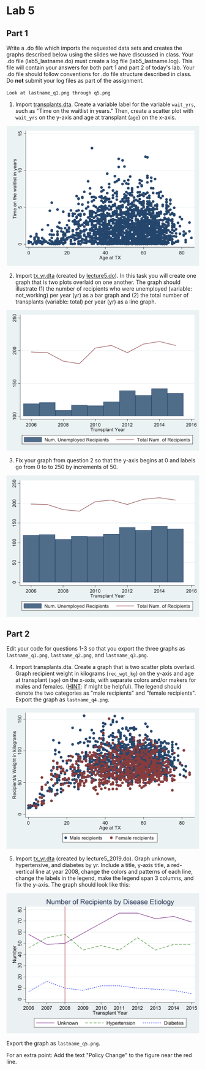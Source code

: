 ﻿# Lab 5 

## Part 1

Write a .do file which imports the requested data sets and creates the graphs described below using the slides we have discussed in class. Your .do file (lab5_lastname.do) must create a log file (lab5_lastname.log). This file will contain your answers for both part 1 and part 2 of today's lab. Your .do file should follow conventions for .do file structure described in class. Do **not** submit your log files as part of the assignment. 

`Look at lastname_q1.png through q5.png`

1. Import [transplants.dta](transplants.dta). Create a variable label for the variable `wait_yrs`, such as "Time on the waitlist in years." Then, create a scatter plot with `wait_yrs` on the y-axis and age at transplant (`age`) on the x-axis. 

![](lab5fig1.png)

2. Import [tx_yr.dta](tx_yr.dta) (created by [lecture5.do](lecture5do.md)).  In this task you will create one graph that is two plots overlaid on one another. The graph should illustrate (1) the number of recipients who were unemployed (variable: not_working) per year (yr) as a bar graph and (2) the total number of transplants (variable: total) per year (yr) as a line graph. 

![](lab5fig2.png)

3. Fix your graph from question 2 so that the y-axis begins at 0 and labels go from 0 to to 250 by increments of 50.

![](lab5fig3.png)

## Part 2

Edit your code for questions 1-3 so that you export the three graphs as `lastname_q1.png`, `lastname_q2.png`, and `lastname_q3.png`.

4. Import transplants.dta. Create a graph that is two scatter plots overlaid. Graph recipient weight in kilograms (`rec_wgt_kg`) on the y-axis and age at transplant (`age`) on the x-axis, with separate colors and/or makers for males and females. (<u>HINT</u>: if might be helpful). The legend should denote the two categories as "male recipients" and "female recipients". Export the graph as `lastname_q4.png`.

![](lab5fig4.png)

5. Import [tx_yr.dta](tx_yr.dta) (created by lecture5_2019.do). Graph unknown, hypertensive, and diabetes by yr. Include a title, y-axis title, a red-vertical line at year 2008, change the colors and patterns of each line, change the labels in the legend, make the legend span 3 columns, and fix the y-axis. The graph should look like this: 

![](lab5fig5.png)

Export the graph as `lastname_q5.png`.

For an extra point: Add the text "Policy Change" to the figure near the red line.


